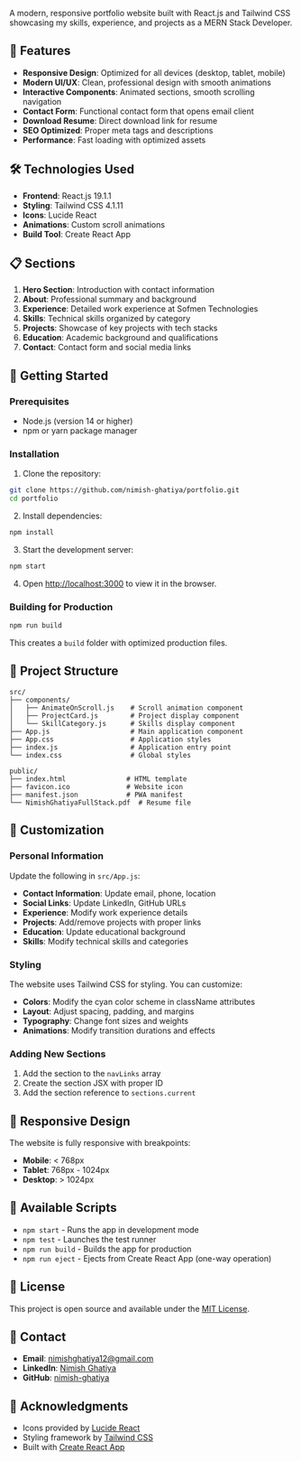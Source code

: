 
A modern, responsive portfolio website built with React.js and Tailwind CSS showcasing my skills, experience, and projects as a MERN Stack Developer.

## 🚀 Features

- **Responsive Design**: Optimized for all devices (desktop, tablet, mobile)
- **Modern UI/UX**: Clean, professional design with smooth animations
- **Interactive Components**: Animated sections, smooth scrolling navigation
- **Contact Form**: Functional contact form that opens email client
- **Download Resume**: Direct download link for resume
- **SEO Optimized**: Proper meta tags and descriptions
- **Performance**: Fast loading with optimized assets

## 🛠️ Technologies Used

- **Frontend**: React.js 19.1.1
- **Styling**: Tailwind CSS 4.1.11
- **Icons**: Lucide React
- **Animations**: Custom scroll animations
- **Build Tool**: Create React App

## 📋 Sections

1. **Hero Section**: Introduction with contact information
2. **About**: Professional summary and background
3. **Experience**: Detailed work experience at Sofmen Technologies
4. **Skills**: Technical skills organized by category
5. **Projects**: Showcase of key projects with tech stacks
6. **Education**: Academic background and qualifications
7. **Contact**: Contact form and social media links

## 🚀 Getting Started

### Prerequisites

- Node.js (version 14 or higher)
- npm or yarn package manager

### Installation

1. Clone the repository:
```bash
git clone https://github.com/nimish-ghatiya/portfolio.git
cd portfolio
```

2. Install dependencies:
```bash
npm install
```

3. Start the development server:
```bash
npm start
```

4. Open [http://localhost:3000](http://localhost:3000) to view it in the browser.

### Building for Production

```bash
npm run build
```

This creates a `build` folder with optimized production files.

## 📁 Project Structure

```
src/
├── components/
│   ├── AnimateOnScroll.js    # Scroll animation component
│   ├── ProjectCard.js        # Project display component
│   └── SkillCategory.js      # Skills display component
├── App.js                    # Main application component
├── App.css                   # Application styles
├── index.js                  # Application entry point
└── index.css                 # Global styles

public/
├── index.html               # HTML template
├── favicon.ico              # Website icon
├── manifest.json            # PWA manifest
└── NimishGhatiyaFullStack.pdf  # Resume file
```

## 🎨 Customization

### Personal Information

Update the following in `src/App.js`:

- **Contact Information**: Update email, phone, location
- **Social Links**: Update LinkedIn, GitHub URLs
- **Experience**: Modify work experience details
- **Projects**: Add/remove projects with proper links
- **Education**: Update educational background
- **Skills**: Modify technical skills and categories

### Styling

The website uses Tailwind CSS for styling. You can customize:

- **Colors**: Modify the cyan color scheme in className attributes
- **Layout**: Adjust spacing, padding, and margins
- **Typography**: Change font sizes and weights
- **Animations**: Modify transition durations and effects

### Adding New Sections

1. Add the section to the `navLinks` array
2. Create the section JSX with proper ID
3. Add the section reference to `sections.current`

## 📱 Responsive Design

The website is fully responsive with breakpoints:

- **Mobile**: < 768px
- **Tablet**: 768px - 1024px
- **Desktop**: > 1024px

## 🔧 Available Scripts

- `npm start` - Runs the app in development mode
- `npm test` - Launches the test runner
- `npm run build` - Builds the app for production
- `npm run eject` - Ejects from Create React App (one-way operation)

## 📄 License

This project is open source and available under the [MIT License](LICENSE).

## 🤝 Contact

- **Email**: nimishghatiya12@gmail.com
- **LinkedIn**: [Nimish Ghatiya](https://www.linkedin.com/in/nimish-ghatiya-54a42821b)
- **GitHub**: [nimish-ghatiya](https://github.com/nimish-ghatiya)

## 🙏 Acknowledgments

- Icons provided by [Lucide React](https://lucide.dev/)
- Styling framework by [Tailwind CSS](https://tailwindcss.com/)
- Built with [Create React App](https://create-react-app.dev/) 